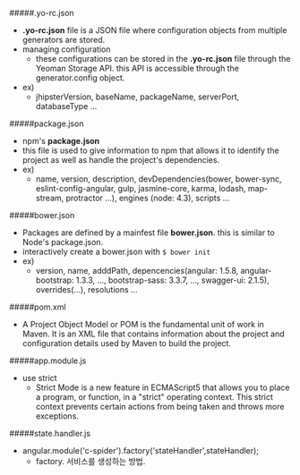 #####.yo-rc.json

- __.yo-rc.json__ file is a JSON file where configuration objects from multiple generators are stored.
- managing configuration
	- these configurations can be stored in the __.yo-rc.json__ file through the Yeoman Storage API. this API is accessible through the generator.config object.
- ex)
	- jhipsterVersion, baseName, packageName, serverPort, databaseType ...

#####package.json

- npm's __package.json__
- this file is used to give information to npm that allows it to identify the project as well as handle the project's dependencies.
- ex)
	- name, version, description, devDependencies(bower, bower-sync, eslint-config-angular, gulp, jasmine-core, karma, lodash, map-stream, protractor ...), engines (node: 4.3), scripts ...

#####bower.json

- Packages are defined by a mainfest file __bower.json__. this is similar to Node's package.json.
- interactively create a bower.json with ```$ bower init```
- ex)
	- version, name, adddPath, depencencies(angular: 1.5.8, angular-bootstrap: 1.3.3, ..., bootstrap-sass: 3.3.7, ..., swagger-ui: 2.1.5), overrides(...), resolutions ...

#####pom.xml

- A Project Object Model or POM is the fundamental unit of work in Maven. It is an XML file that contains information about the project and configuration details used by Maven to build the project.

#####app.module.js
- use strict
	- Strict Mode is a new feature in ECMAScript5 that allows you to place a program, or function, in a "strict" operating context. This strict context prevents certain actions from being taken and throws more exceptions.

#####state.handler.js
- angular.module('c-spider').factory('stateHandler',stateHandler);
	- factory. 서비스를 생성하는 방법.